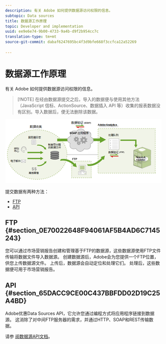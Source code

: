 ```yaml
---
description: 有关 Adobe 如何提供数据源访问权限的信息。
subtopic: Data sources
title: 数据源工作原理
topic: Developer and implementation
uuid: ee9e6e74-9b00-4733-9a4b-d9f2b954cc7c
translation-type: tm+mt
source-git-commit: dabaf6247695bc4f3d9bfe668f3ccfca12a52269

---
```



# 数据源工作原理

有关 Adobe 如何提供数据源访问权限的信息。

>[!NOTE] 在经由数据源提交之后，导入的数据便与使用其他方法（JavaScript 信标、ActionSource、数据插入 API 等）收集的报表数据没有区别。导入数据后，便无法删除该数据。

![](assets/data_sources_overview.png)

提交数据有两种方法：

* [FTP](/help/import/c-data-sources/datasrc-how-data-sources-works.md#section_0E70022648F94061AF5B4AD6C7145243)
* [API](/help/import/c-data-sources/datasrc-how-data-sources-works.md#section_65DACC9CE00C437BBFDD02D19C25A4BD)

## FTP {#section_0E70022648F94061AF5B4AD6C7145243}

您可以通过市场营销报告创建和管理基于FTP的数据源，这些数据源使用FTP文件传输将数据文件导入数据源。 创建数据源后，Adobe会为您提供一个FTP位置，供您上传数据源文件。 上传后，数据源会自动定位和处理它们。 处理后，这些数据便可用于市场营销报告。

## API {#section_65DACC9CE00C437BBFDD02D19C25A4BD}

Adobe优惠Data Sources API，它允许您通过编程方式将应用程序链接到数据源。 这消除了对中间FTP服务器的需求，并通过HTTP、SOAP和REST传输数据。

请参 [阅数据源API文档](https://github.com/AdobeDocs/analytics-1.4-apis/tree/master/docs/data-sources-api)。
